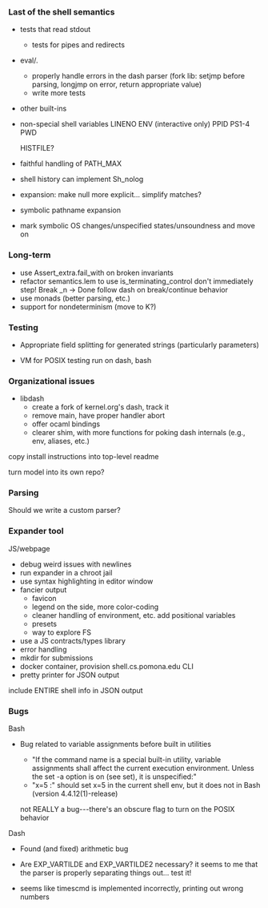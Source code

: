 ### Last of the shell semantics

- tests that read stdout
  + tests for pipes and redirects
- eval/.
  + properly handle errors in the dash parser 
    (fork lib: setjmp before parsing, longjmp on error, return appropriate value)
  + write more tests

- other built-ins
- non-special shell variables
  LINENO
  ENV (interactive only)
  PPID
  PS1-4
  PWD
  
  HISTFILE?
- faithful handling of PATH_MAX

- shell history
  can implement Sh_nolog

- expansion: make null more explicit... simplify matches?

- symbolic pathname expansion

- mark symbolic OS changes/unspecified states/unsoundness and move on

### Long-term

- use Assert_extra.fail_with on broken invariants
- refactor semantics.lem to use is_terminating_control
    don't immediately step! Break _n -> Done
  follow dash on break/continue behavior
- use monads (better parsing, etc.)
- support for nondeterminism (move to K?)

### Testing

- Appropriate field splitting for generated strings (particularly parameters)

- VM for POSIX testing
  run on dash, bash

### Organizational issues

- libdash
  + create a fork of kernel.org's dash, track it
  + remove main, have proper handler abort
  + offer ocaml bindings
  + clearer shim, with more functions for poking dash internals (e.g., env, aliases, etc.)

copy install instructions into top-level readme

turn model into its own repo?

### Parsing

Should we write a custom parser?

### Expander tool

JS/webpage
  + debug weird issues with newlines
  + run expander in a chroot jail
  + use syntax highlighting in editor window
  + fancier output
    - favicon
    - legend on the side, more color-coding
    - cleaner handling of environment, etc.
      add positional variables
    - presets
    - way to explore FS
  + use a JS contracts/types library 
  + error handling
  + mkdir for submissions
  + docker container, provision shell.cs.pomona.edu
CLI
  + pretty printer for JSON output

include ENTIRE shell info in JSON output

### Bugs

Bash
  - Bug related to variable assignments before built in utilities
    - "If the command name is a special built-in utility, variable assignments shall affect the current execution environment. Unless the set -a option is on (see set), it is unspecified:"
    - "x=5 :" should set x=5 in the current shell env, but it does not in Bash (version 4.4.12(1)-release)
    
    not REALLY a bug---there's an obscure flag to turn on the POSIX behavior

Dash
  - Found (and fixed) arithmetic bug
  - Are EXP_VARTILDE and EXP_VARTILDE2 necessary? 
    it seems to me that the parser is properly separating things out...
    test it!

  - seems like timescmd is implemented incorrectly, printing out wrong numbers
